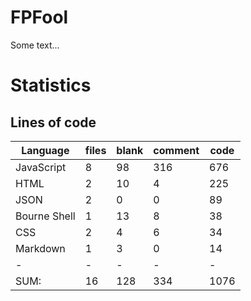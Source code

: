 # FPFool
Some text...

# Statistics

## Lines of code

|Language                     |files          |blank        |comment           |code|
|-----------------------------|---------------|-------------|------------------|----|
|JavaScript                   |    8          |   98        |    316           | 676|
|HTML                         |    2          |   10        |      4           | 225|
|JSON                         |    2          |    0        |      0           |  89|
|Bourne Shell                 |    1          |   13        |      8           |  38|
|CSS                          |    2          |    4        |      6           |  34|
|Markdown                     |    1          |    3        |      0           |  14|
|-                            |-              |-            |-                 |-   |
|SUM:                         |   16          |  128        |    334           |1076|
